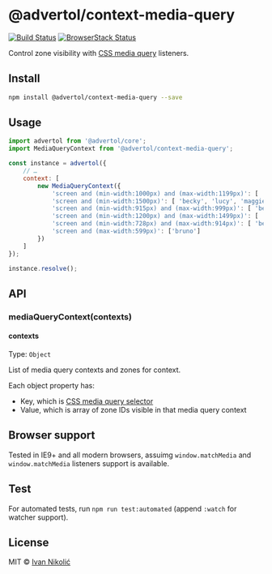 # @advertol/context-media-query

[![Build Status][ci-img]][ci] [![BrowserStack Status][browserstack-img]][browserstack]

Control zone visibility with [CSS media query][media-queries] listeners.

## Install

```sh
npm install @advertol/context-media-query --save
```

## Usage

```js
import advertol from '@advertol/core';
import MediaQueryContext from '@advertol/context-media-query';

const instance = advertol({
	// …
	context: [
		new MediaQueryContext({
			'screen and (min-width:1000px) and (max-width:1199px)': [ 'becky', 'lucy', 'maggie' ],
			'screen and (min-width:1500px)': [ 'becky', 'lucy', 'maggie', 'madison', 'ziggy', 'ruby' ],
			'screen and (min-width:915px) and (max-width:999px)': [ 'becky', 'lucy', 'maggie', 'maggie' ],
			'screen and (min-width:1200px) and (max-width:1499px)': [ 'becky', 'lucy', 'maggie', 'madison', 'ziggy' ],
			'screen and (min-width:728px) and (max-width:914px)': [ 'becky', 'maggie' ],
			'screen and (max-width:599px)': ['bruno']
		})
	]
});

instance.resolve();
```

## API

### mediaQueryContext(contexts)

#### contexts

Type: `Object`

List of media query contexts and zones for context.

Each object property has:

* Key, which is [CSS media query selector][media-queries]
* Value, which is array of zone IDs visible in that media query context

## Browser support

Tested in IE9+ and all modern browsers, assuimg `window.matchMedia` and `window.matchMedia` listeners support is available.

## Test

For automated tests, run `npm run test:automated` (append `:watch` for watcher support).

## License

MIT © [Ivan Nikolić](http://ivannikolic.com)

[ci]: https://travis-ci.com/niksy/advertol-context-media-query
[ci-img]: https://travis-ci.com/niksy/advertol-context-media-query.svg?branch=master
[browserstack]: https://www.browserstack.com/
[browserstack-img]: https://www.browserstack.com/automate/badge.svg?badge_key=Uk5ZSnhVM2NrTm1SUmQxQkxiaDRNWW1Ha0hGZTY0TGRWRjNZYmgxaTFpOD0tLVRTV0tLdDcyV2UxdG5oZHJDWWo1aEE9PQ==--ebc313555d15850b799a231e058c3050ea288cd4
[media-queries]: https://developer.mozilla.org/en-US/docs/Web/CSS/Media_Queries/Using_media_queries
